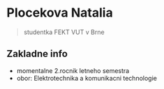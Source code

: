 # Plocekova Natalia
> studentka FEKT VUT v Brne

## Zakladne info
- momentalne 2.rocnik letneho semestra
- obor: Elektrotechnika a komunikacni technologie
